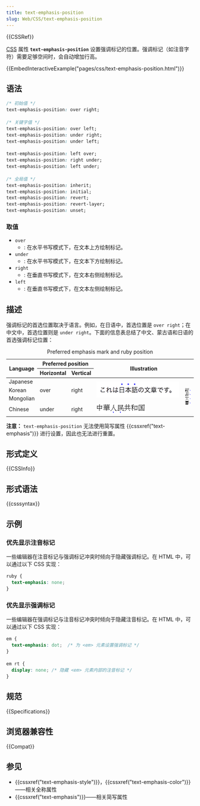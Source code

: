 ```yaml
---
title: text-emphasis-position
slug: Web/CSS/text-emphasis-position
---
```


{{CSSRef}}

[CSS](/zh-CN/docs/Web/CSS) 属性 **`text-emphasis-position`** 设置强调标记的位置。强调标记（如注音字符）需要足够空间时，会自动增加行高。

{{EmbedInteractiveExample("pages/css/text-emphasis-position.html")}}

## 语法

```css
/* 初始值 */
text-emphasis-position: over right;

/* 关键字值 */
text-emphasis-position: over left;
text-emphasis-position: under right;
text-emphasis-position: under left;

text-emphasis-position: left over;
text-emphasis-position: right under;
text-emphasis-position: left under;

/* 全局值 */
text-emphasis-position: inherit;
text-emphasis-position: initial;
text-emphasis-position: revert;
text-emphasis-position: revert-layer;
text-emphasis-position: unset;
```

### 取值

- `over`
  - : 在水平书写模式下，在文本上方绘制标记。
- `under`
  - : 在水平书写模式下，在文本下方绘制标记。
- `right`
  - : 在垂直书写模式下，在文本右侧绘制标记。
- `left`
  - : 在垂直书写模式下，在文本左侧绘制标记。

## 描述

强调标记的首选位置取决于语言。例如，在日语中，首选位置是 `over right`；在中文中，首选位置则是 `under right`。下面的信息表总结了中文、蒙古语和日语的首选强调标记位置：

<table>
  <caption>
    Preferred emphasis mark and ruby position
  </caption>
  <thead>
    <tr>
      <th rowspan="2" scope="col">Language</th>
      <th colspan="2" scope="col">Preferred position</th>
      <th colspan="2" rowspan="2" scope="col">Illustration</th>
    </tr>
    <tr>
      <th>Horizontal</th>
      <th>Vertical</th>
    </tr>
  </thead>
  <tbody>
    <tr>
      <td>Japanese</td>
      <td rowspan="3">over</td>
      <td rowspan="3">right</td>
      <td rowspan="3">
        <img
          alt="Emphasis marks appear over each emphasized character in horizontal Japanese text."
          src="text-emphasis-ja.png"
          title="Emphasis (shown in blue for clarity) applied above a fragment of Japanese text"
        />
      </td>
      <td rowspan="4">
        <img
          alt="Emphasis marks appear on the right of each emphasized character in vertical Japanese text."
          src="text-emphasis-v.gif"
          title="Emphasis applied on the right of a fragment of Japanese text"
        />
      </td>
    </tr>
    <tr>
      <td>Korean</td>
    </tr>
    <tr>
      <td>Mongolian</td>
    </tr>
    <tr>
      <td>Chinese</td>
      <td>under</td>
      <td>right</td>
      <td>
        <img
          alt="Emphasis marks appear below each emphasized character in horizontal Simplified Chinese text."
          src="text-emphasis-zh.gif"
          title="Emphasis (shown in blue for clarity) applied below a fragment of Chinese text"
        />
      </td>
    </tr>
  </tbody>
</table>

**注意：** `text-emphasis-position` 无法使用简写属性 {{cssxref("text-emphasis")}} 进行设置，因此也无法进行重置。

## 形式定义

{{CSSInfo}}

## 形式语法

{{csssyntax}}

## 示例

### 优先显示注音标记

一些编辑器在注音标记与强调标记冲突时倾向于隐藏强调标记。在 HTML 中，可以通过以下 CSS 实现：

```css
ruby {
  text-emphasis: none;
}
```

### 优先显示强调标记

一些编辑器在强调标记与注音标记冲突时倾向于隐藏注音标记。在 HTML 中，可以通过以下 CSS 实现：

```css
em {
  text-emphasis: dot;  /* 为 <em> 元素设置强调标记 */
}

em rt {
  display: none; /* 隐藏 <em> 元素内部的注音标记 */
}
```

## 规范

{{Specifications}}

## 浏览器兼容性

{{Compat}}

## 参见

- {{cssxref("text-emphasis-style")}}，{{cssxref("text-emphasis-color")}}——相关全称属性
- {{cssxref("text-emphasis")}}——相关简写属性
